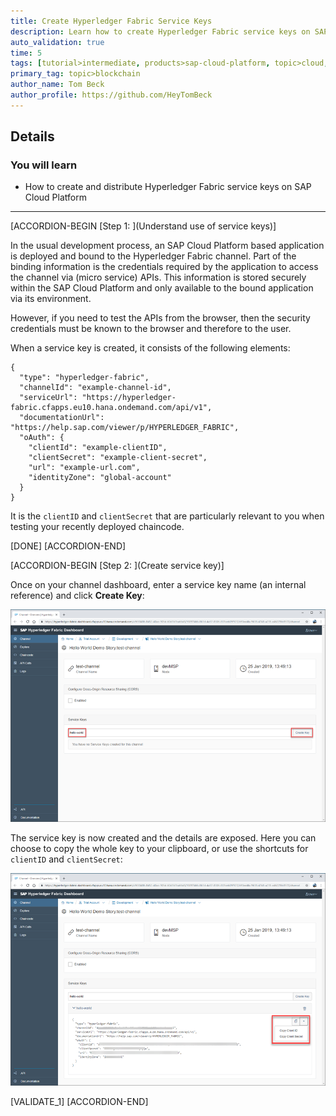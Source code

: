 ```yaml
---
title: Create Hyperledger Fabric Service Keys
description: Learn how to create Hyperledger Fabric service keys on SAP Cloud Platform
auto_validation: true
time: 5
tags: [tutorial>intermediate, products>sap-cloud-platform, topic>cloud, topic>blockchain]
primary_tag: topic>blockchain
author_name: Tom Beck
author_profile: https://github.com/HeyTomBeck
---
```


## Details
### You will learn
  - How to create and distribute Hyperledger Fabric service keys on SAP Cloud Platform

---

[ACCORDION-BEGIN [Step 1: ](Understand use of service keys)]

In the usual development process, an SAP Cloud Platform based application is deployed and bound to the Hyperledger Fabric channel. Part of the binding information is the credentials required by the application to access the channel via (micro service) APIs. This information is stored securely within the SAP Cloud Platform and only available to the bound application via its environment.

However, if you need to test the APIs from the browser, then the security credentials must be known to the browser and therefore to the user.

When a service key is created, it consists of the following elements:

```Service Key
{
  "type": "hyperledger-fabric",
  "channelId": "example-channel-id",
  "serviceUrl": "https://hyperledger-fabric.cfapps.eu10.hana.ondemand.com/api/v1",
  "documentationUrl": "https://help.sap.com/viewer/p/HYPERLEDGER_FABRIC",
  "oAuth": {
    "clientId": "example-clientID",
    "clientSecret": "example-client-secret",
    "url": "example-url.com",
    "identityZone": "global-account"
  }
}
```

It is the `clientID` and `clientSecret` that are particularly relevant to you when testing your recently deployed chaincode.

[DONE]
[ACCORDION-END]

[ACCORDION-BEGIN [Step 2: ](Create service key)]

Once on your channel dashboard, enter a service key name (an internal reference) and click **Create Key**:

![Image depicting service keys](01--Service-Key.png)

The service key is now created and the details are exposed. Here you can choose to copy the whole key to your clipboard, or use the shortcuts for `clientID` and `clientSecret`:

![Image depicting service keys](02--Service-Key.png)

[VALIDATE_1]
[ACCORDION-END]
